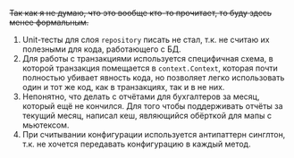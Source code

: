 ~~Так как я не думаю, что это вообще кто-то прочитает, то буду здесь менее формальным.~~

1. Unit-тесты для слоя `repository` писать не стал, т.к. не считаю их полезными для кода, работающего с БД.
2. Для работы с транзакциями используется специфичная схема, в которой транзакция помещается в `context.Context`, которая почти полностью убивает явность кода, но позволяет легко использовать один и тот же код, как в транзакциях, так и в не них.
3. Непонятно, что делать с отчётами для бухгалтеров за месяц, который ещё не кончился. Для того чтобы поддерживать отчёты за текущий месяц, написал кеш, являющийся обёрткой для мапы с мьютексом.
4. При считывании конфигурации используется антипаттерн синглтон, т.к. не хочется передавать конфигурацию в каждый метод.